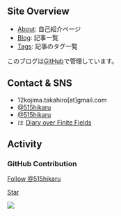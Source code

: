 ## Site Overview

* [About](/about): 自己紹介ページ
* [Blog](/post): 記事一覧
* [Tags](/tags): 記事のタグ一覧

このブログは[GitHub](https://github.com/515hikaru/tech-memo)で管理しています。

## Contact & SNS

* <i class="far fa-envelope"></i> 12kojima.takahiro[at]gmail.com
* <i class="fab fa-twitter"></i> [@515hikaru](https://twitter.com/515hikaru)
* <i class="fab fa-github"></i> [@515hikaru](https://github.com/515hikaru)
* <img src="/hatena-blog-logo-s.png" alt="はてなブログ" width="15px" height="15px" /> [Diary over Finite Fields](https://blog.515hikaru.net)

## Activity

### GitHub Contribution

<a class="github-button" href="https://github.com/515hikaru" aria-label="Follow @515hikaru on GitHub">Follow @515hikaru</a>
<!-- Place this tag where you want the button to render. -->
<a class="github-button" href="https://github.com/515hikaru/tech-memo" data-icon="octicon-star" aria-label="Star 515hikaru/tech-memo on GitHub">Star</a>

<img src="https://grass-graph.moshimo.works/images/515hikaru.png">
